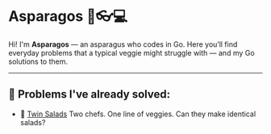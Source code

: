 # Asparagos 🥬👓💻

Hi! I'm **Asparagos** — an asparagus who codes in Go.
Here you’ll find everyday problems that a typical veggie might struggle with — and my Go solutions to them.

---

## 🧩 Problems I've already solved:

- 🥗 [Twin Salads](./twin_salads/README.md)
  Two chefs. One line of veggies. Can they make identical salads?
